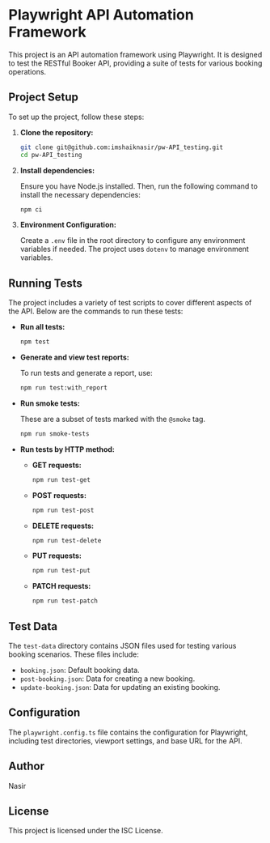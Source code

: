 # Playwright API Automation Framework

This project is an API automation framework using Playwright. It is designed to test the RESTful Booker API, providing a suite of tests for various booking operations.

## Project Setup

To set up the project, follow these steps:

1. **Clone the repository:**

   ```bash
   git clone git@github.com:imshaiknasir/pw-API_testing.git
   cd pw-API_testing
   ```

2. **Install dependencies:**

   Ensure you have Node.js installed. Then, run the following command to install the necessary dependencies:

   ```bash
   npm ci
   ```

3. **Environment Configuration:**

   Create a `.env` file in the root directory to configure any environment variables if needed. The project uses `dotenv` to manage environment variables.

## Running Tests

The project includes a variety of test scripts to cover different aspects of the API. Below are the commands to run these tests:

- **Run all tests:**

  ```bash
  npm test
  ```

- **Generate and view test reports:**

  To run tests and generate a report, use:

  ```bash
  npm run test:with_report
  ```

- **Run smoke tests:**

  These are a subset of tests marked with the `@smoke` tag.

  ```bash
  npm run smoke-tests
  ```

- **Run tests by HTTP method:**

  - **GET requests:**

    ```bash
    npm run test-get
    ```

  - **POST requests:**

    ```bash
    npm run test-post
    ```

  - **DELETE requests:**

    ```bash
    npm run test-delete
    ```

  - **PUT requests:**

    ```bash
    npm run test-put
    ```

  - **PATCH requests:**

    ```bash
    npm run test-patch
    ```

## Test Data

The `test-data` directory contains JSON files used for testing various booking scenarios. These files include:

- `booking.json`: Default booking data.
- `post-booking.json`: Data for creating a new booking.
- `update-booking.json`: Data for updating an existing booking.

## Configuration

The `playwright.config.ts` file contains the configuration for Playwright, including test directories, viewport settings, and base URL for the API.

## Author

Nasir

## License

This project is licensed under the ISC License.
